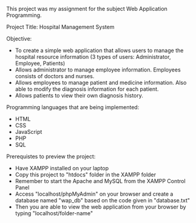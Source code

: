 This project was my assignment for the subject Web Application Programming. 

Project Title: Hospital Management System

Objective: 
- To create a simple web application that allows users to manage the hospital resource information (3 types of users: Administrator, Employee, Patients)
- Allows administrator to manage employee information. Employees consists of doctors and nurses.
- Allows employees to manage patient and medicine information. Also able to modify the diagnosis information for each patient. 
- Allows patients to view their own diagnosis history. 

Programming languages that are being implemented: 
- HTML 
- CSS
- JavaScript
- PHP
- SQL

Prerequistes to preview the project:
- Have XAMPP installed on your laptop
- Copy this project to "htdocs" folder in the XAMPP folder
- Remember to start the Apache and MySQL from the XAMPP Control Panel
- Access "localhost/phpMyAdmin" on your browser and create a database named "wap_db" based on the code given in "database.txt"
- Then you are able to view the web application from your browser by typing "localhost/folder-name"
